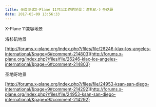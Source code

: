 ```yaml
---
title: 亲自测试X-Plane 11可以工作的地景：洛杉矶-》圣迭哥
date: 2017-05-09 13:56:33
---
```




X-Plane 11兼容地景

洛杉矶地景

[http://forums.x-plane.org/index.php?/files/file/26246-klax-los-angeles-international/&page=6#comment-214803](http://forums.x-plane.org/index.php?/files/file/26246-klax-los-angeles-international/&page=6#comment-214803)

圣地哥地景

[http://forums.x-plane.org/index.php?/files/file/24953-ksan-san-diego-international/&page=9#comment-214292](http://forums.x-plane.org/index.php?/files/file/24953-ksan-san-diego-international/&page=9#comment-214292)

